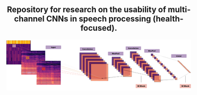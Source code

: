 
<div align="center">
    <h2>Repository for research on the usability of multi-channel CNNs in speech processing (health-focused).</h2> 
</div>
<div align="center">
    <img src="Images/N_Spectrograms.png" alt="NSpec" style="width: 500px; height: auto; vertical-align: middle; display: inline-block; margin-bottom: -20px;" />
</div>
<div align="center">

</div>

